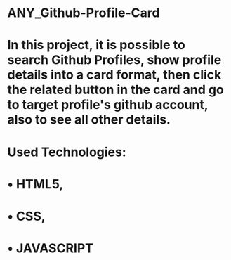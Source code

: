 ﻿# ANY_Github-Profile-Card

 

 # In this project, it is possible to search Github Profiles, show profile details into a card format, then click the related button in the card and go to target profile's github account, also to see all other details. 


# Used Technologies: 

# • HTML5, 

# • CSS,

# • JAVASCRIPT



